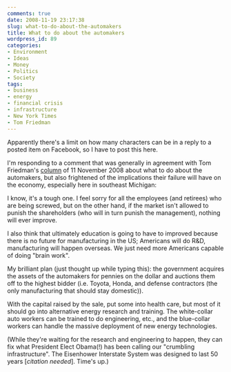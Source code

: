 ```yaml
---
comments: true
date: 2008-11-19 23:17:38
slug: what-to-do-about-the-automakers
title: What to do about the automakers
wordpress_id: 89
categories:
- Environment
- Ideas
- Money
- Politics
- Society
tags:
- business
- energy
- financial crisis
- infrastructure
- New York Times
- Tom Friedman
---
```


Apparently there's a limit on how many characters can be in a reply to a posted item on Facebook, so I have to post this here.

I'm responding to a comment that was generally in agreement with Tom Friedman's [column](http://www.nytimes.com/2008/11/12/opinion/12friedman.html?_r=1&oref=slogin) of 11 November 2008 about what to do about the automakers, but also frightened of the implications their failure will have on the economy, especially here in southeast Michigan:

I know, it's a tough one. I feel sorry for all the employees (and retirees) who are being screwed, but on the other hand, if the market isn't allowed to punish the shareholders (who will in turn punish the management), nothing will ever improve.

I also think that ultimately education is going to have to improved because there is no future for manufacturing in the US; Americans will do R&D, manufacturing will happen overseas. We just need more Americans capable of doing "brain work".

My brilliant plan (just thought up while typing this): the government acquires the assets of the automakers for pennies on the dollar and auctions them off to the highest bidder (i.e. Toyota, Honda, and defense contractors (the only manufacturing that should stay domestic)).

With the capital raised by the sale, put some into health care, but most of it should go into alternative energy research and training. The white-collar auto workers can be trained to do engineering, etc., and the blue-collar workers can handle the massive deployment of new energy technologies.

(While they're waiting for the research and engineering to happen, they can fix what President Elect Obama(!) has been calling our "crumbling infrastructure". The Eisenhower Interstate System was designed to last 50 years \[*citation needed*\]. Time's up.)
